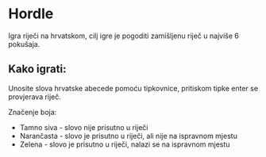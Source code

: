 # Hordle
Igra riječi na hrvatskom, cilj igre je pogoditi zamišljenu riječ u najviše 6 pokušaja.
## Kako igrati: 

Unosite slova hrvatske abecede pomoću tipkovnice, pritiskom tipke enter se provjerava riječ.

Značenje boja:
- Tamno siva - slovo nije prisutno u riječi
- Narančasta - slovo je prisutno u riječi, ali nije na ispravnom mjestu
- Zelena - slovo je prisutno u riječi, nalazi se na ispravnom mjestu
